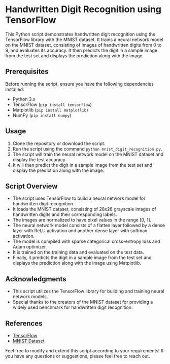# Handwritten Digit Recognition using TensorFlow

This Python script demonstrates handwritten digit recognition using the TensorFlow library with the MNIST dataset. It trains a neural network model on the MNIST dataset, consisting of images of handwritten digits from 0 to 9, and evaluates its accuracy. It then predicts the digit in a sample image from the test set and displays the prediction along with the image.

## Prerequisites

Before running the script, ensure you have the following dependencies installed:

- Python 3.x
- TensorFlow (`pip install tensorflow`)
- Matplotlib (`pip install matplotlib`)
- NumPy (`pip install numpy`)

## Usage

1. Clone the repository or download the script.
2. Run the script using the command `python mnist_digit_recognition.py`.
3. The script will train the neural network model on the MNIST dataset and display the test accuracy.
4. It will then predict the digit in a sample image from the test set and display the prediction along with the image.

## Script Overview

- The script uses TensorFlow to build a neural network model for handwritten digit recognition.
- It loads the MNIST dataset, consisting of 28x28 grayscale images of handwritten digits and their corresponding labels.
- The images are normalized to have pixel values in the range [0, 1].
- The neural network model consists of a flatten layer followed by a dense layer with ReLU activation and another dense layer with softmax activation.
- The model is compiled with sparse categorical cross-entropy loss and Adam optimizer.
- It is trained on the training data and evaluated on the test data.
- Finally, it predicts the digit in a sample image from the test set and displays the prediction along with the image using Matplotlib.

## Acknowledgments

- This script utilizes the TensorFlow library for building and training neural network models.
- Special thanks to the creators of the MNIST dataset for providing a widely used benchmark for handwritten digit recognition.

## References

- [TensorFlow](https://www.tensorflow.org/)
- [MNIST Dataset](http://yann.lecun.com/exdb/mnist/)

Feel free to modify and extend this script according to your requirements! If you have any questions or suggestions, please feel free to reach out.
